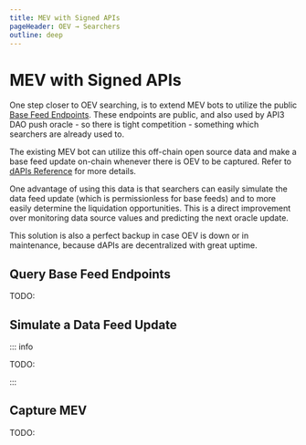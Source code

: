 ```yaml
---
title: MEV with Signed APIs
pageHeader: OEV → Searchers
outline: deep
---
```


<PageHeader/>

# MEV with Signed APIs

One step closer to OEV searching, is to extend MEV bots to utilize the public
[Base Feed Endpoints](/oev/overview/target-chain.html#base-feed-endpoints).
These endpoints are public, and also used by API3 DAO push oracle - so there is
tight competition - something which searchers are already used to.

The existing MEV bot can utilize this off-chain open source data and make a base
feed update on-chain whenever there is OEV to be captured. Refer to
[dAPIs Reference](/dapis/reference/understand/#dapis) for more details.

One advantage of using this data is that searchers can easily simulate the data
feed update (which is permissionless for base feeds) and to more easily
determine the liquidation opportunities. This is a direct improvement over
monitoring data source values and predicting the next oracle update.

This solution is also a perfect backup in case OEV is down or in maintenance,
because dAPIs are decentralized with great uptime.

## Query Base Feed Endpoints

TODO:

## Simulate a Data Feed Update

::: info

TODO:

:::

## Capture MEV

TODO:
